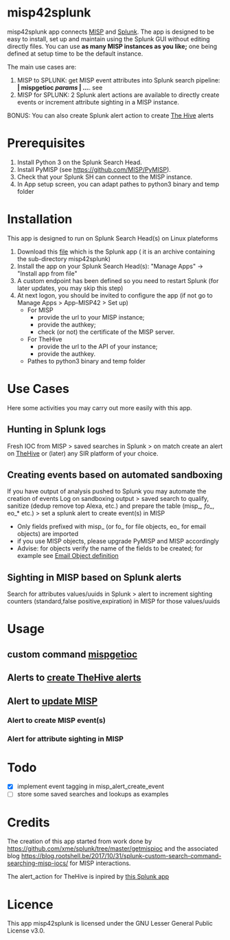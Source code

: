 # misp42splunk
misp42splunk app connects [MISP](http://www.misp-project.org/) and [Splunk](www.splunk.com). The app is designed to be easy to install, set up and maintain using the Splunk GUI without editing directly files. You can use **as many MISP instances as you like;** one being defined at setup time to be the default instance.

The main use cases are:
1. MISP to  SPLUNK: get MISP event attributes into Splunk search pipeline: **| mispgetioc _params_ | ...**. see 
2. MISP for SPLUNK: 2 Splunk alert actions are available to directly create events or increment attribute sighting in a MISP instance. 

BONUS: You can also create Splunk alert action to create [The Hive](https://thehive-project.org/) alerts

# Prerequisites
1. Install Python 3 on the Splunk Search Head.
2. Install PyMISP (see https://github.com/MISP/PyMISP).
3. Check that your Splunk SH can connect to the MISP instance. 
4. In App setup screen, you can adapt pathes to python3 binary and temp folder

# Installation
This app is designed to run on Splunk Search Head(s) on Linux plateforms
1. Download this [file](misp42splunk.tar.gz) which is the Splunk app ( it is an archive containing the sub-directory misp42splunk)
3. Install the app on your Splunk Search Head(s): "Manage Apps" -> "Install app from file"
4. A custom endpoint has been defined so you need to restart Splunk (for later updates, you may skip this step)
5. At next logon, you should be invited to configure the app (if not go to Manage Apps > App-MISP42 > Set up) 
    - For MISP
        - provide the url to your MISP instance;
        - provide the authkey;
        - check (or not) the certificate of the MISP server.
    - For TheHive
        - provide the url to the API of your instance;
        - provide the authkey.
    - Pathes to python3 binary and temp folder

# Use Cases

Here some activities you may carry out more easily with this app.
## Hunting in Splunk logs
Fresh IOC from MISP > saved searches in Splunk > on match create an alert on [TheHive](https://thehive-project.org/) or (later) any SIR platform of your choice.

## Creating events based on automated sandboxing
If you have output of analysis pushed to Splunk you may automate the creation of events
Log on sandboxing output > saved search to qualify, sanitize (dedup remove top Alexa, etc.) and prepare the table (misp_*, fo_*, eo_* etc.) > set a splunk alert to create event(s) in MISP
* Only fields prefixed with misp_ (or fo_ for file objects, eo_ for email objects) are imported
* if you use MISP objects, please upgrade PyMISP and MISP accordingly
* Advise: for objects verify the name of the fields to be created; for example see [Email Object definition](https://github.com/MISP/misp-objects/blob/a5c331038edcbb86557396cf39508f0e3e35a33b/objects/email/definition.json)

## Sighting in MISP based on Splunk alerts
Search for attributes values/uuids in Splunk > alert to increment sighting counters (standard,false positive,expiration) in MISP for those values/uuids 

# Usage
## custom command [mispgetioc](docs/mispgetioc.md)
## Alerts to [create TheHive alerts](docs/thehivealerts.md)
## Alert to [update MISP](docs/mispalerts.md)
### Alert to create MISP event(s)
### Alert for attribute sighting in MISP

# Todo
- [X] implement event tagging in misp_alert_create_event
- [ ] store some saved searches and lookups as examples

# Credits
The creation of this app started from work done by https://github.com/xme/splunk/tree/master/getmispioc and the associated blog https://blog.rootshell.be/2017/10/31/splunk-custom-search-command-searching-misp-iocs/ for MISP interactions.

The alert_action for TheHive is inpired by [this Splunk app](https://splunkbase.splunk.com/app/3642/)

# Licence
This app misp42splunk is licensed under the GNU Lesser General Public License v3.0.
